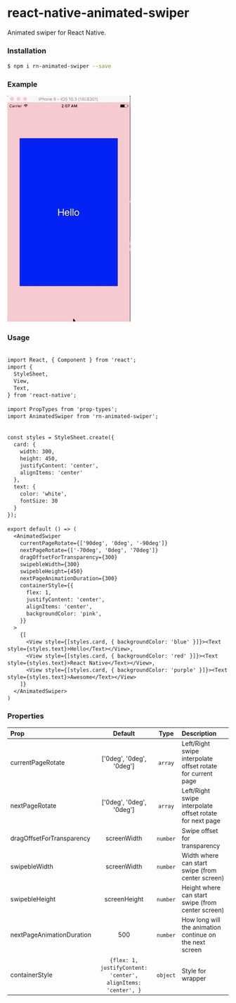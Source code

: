 # react-native-animated-swiper
Animated swiper for React Native.

### Installation

```bash
$ npm i rn-animated-swiper --save
```

### Example

<img src="https://github.com/TemaKozyrev/react-native-animated-swiper/blob/master/examples/shots/animated-swiper.gif" width="280">

### Usage

```

import React, { Component } from 'react';
import {
  StyleSheet,
  View,
  Text,
} from 'react-native';

import PropTypes from 'prop-types';
import AnimatedSwiper from 'rn-animated-swiper';


const styles = StyleSheet.create({
  card: {
    width: 300,
    height: 450,
    justifyContent: 'center',
    alignItems: 'center'
  },
  text: {
    color: 'white',
    fontSize: 30
  }
});

export default () => (
  <AnimatedSwiper
    currentPageRotate={['90deg', '0deg', '-90deg']}
    nextPageRotate={['-70deg', '0deg', '70deg']}
    dragOffsetForTransparency={300}
    swipebleWidth={300}
    swipebleHeight={450}
    nextPageAnimationDuration={300}
    containerStyle={{
      flex: 1,
      justifyContent: 'center',
      alignItems: 'center',
      backgroundColor: 'pink',
    }}
  >
    {[
      <View style={[styles.card, { backgroundColor: 'blue' }]}><Text style={styles.text}>Hello</Text></View>, 
      <View style={[styles.card, { backgroundColor: 'red' }]}><Text style={styles.text}>React Native</Text></View>,
      <View style={[styles.card, { backgroundColor: 'purple' }]}><Text style={styles.text}>Awesome</Text></View>
    ]}
  </AnimatedSwiper>
)
```

### Properties

| Prop  | Default  | Type | Description |
| :------------ |:---------------:| :---------------:| :-----|
| currentPageRotate | ['0deg', '0deg', '0deg'] | `array` | Left/Right swipe interpolate offset rotate for current page
| nextPageRotate | ['0deg', '0deg', '0deg'] | `array` | Left/Right swipe interpolate offset rotate for next page |
| dragOffsetForTransparency | screenWidth | `number` | Swipe offset for transparency |
| swipebleWidth | screenWidth | `number` | Width where can start swipe (from center screen) |
| swipebleHeight | screenHeight | `number` | Height where can start swipe (from center screen)|
| nextPageAnimationDuration | 500 | `number` | How long will the animation continue on the next screen |
| containerStyle | `{flex: 1, justifyContent: 'center', alignItems: 'center', }` | `object` | Style for wrapper |
